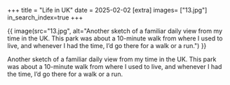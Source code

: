 +++
title = "Life in UK"
date = 2025-02-02
[extra]
images= ["13.jpg"]
in_search_index=true
+++


{{ image(src="13.jpg", alt="Another sketch of a familiar daily view from my time in the UK. This park was about a 10-minute walk from where I used to live, and whenever I had the time, I’d go there for a walk or a run.") }}

Another sketch of a familiar daily view from my time in the UK. This park was about a 10-minute walk from where I used to live, and whenever I had the time, I’d go there for a walk or a run.
